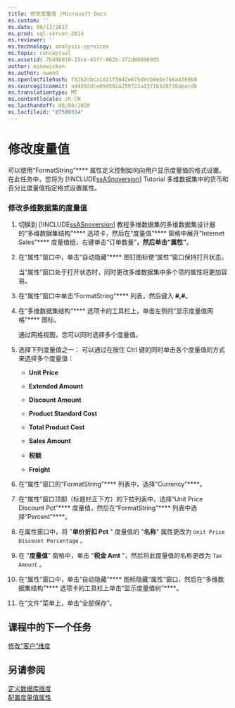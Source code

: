 ```yaml
---
title: 修改度量值 |Microsoft Docs
ms.custom: ''
ms.date: 06/13/2017
ms.prod: sql-server-2014
ms.reviewer: ''
ms.technology: analysis-services
ms.topic: conceptual
ms.assetid: 7bd48810-15ce-45ff-862b-372d08606995
author: minewiskan
ms.author: owend
ms.openlocfilehash: fd352cbca1d21f5842e075d9cb8e5e766aa369b0
ms.sourcegitcommit: ad4d92dce894592a259721a1571b1d8736abacdb
ms.translationtype: MT
ms.contentlocale: zh-CN
ms.lasthandoff: 08/04/2020
ms.locfileid: "87589334"
---
```

# <a name="modifying-measures"></a>修改度量值
  可以使用“FormatString”**** 属性定义控制如何向用户显示度量值的格式设置。 在此任务中，您将为 [!INCLUDE[ssASnoversion](../includes/ssasnoversion-md.md)] Tutorial 多维数据集中的货币和百分比度量值指定格式设置属性。  
  
### <a name="to-modify-the-measures-of-the-cube"></a>修改多维数据集的度量值  
  
1.  切换到 [!INCLUDE[ssASnoversion](../includes/ssasnoversion-md.md)] 教程多维数据集的多维数据集设计器的“多维数据集结构”**** 选项卡，然后在“度量值”**** 窗格中展开“Internet Sales”**** 度量值组，右键单击“订单数量”****，然后单击“属性”****。  
  
2.  在“属性”窗口中，单击“自动隐藏”**** 图钉图标使“属性”窗口保持打开状态。  
  
     当“属性”窗口处于打开状态时，同时更改多维数据集中多个项的属性将更加容易。  
  
3.  在“属性”窗口中单击“FormatString”**** 列表，然后键入 **#,#**。  
  
4.  在“多维数据集结构”**** 选项卡的工具栏上，单击左侧的“显示度量值网格”**** 图标。  
  
     通过网格视图，您可以同时选择多个度量值。  
  
5.  选择下列度量值之一： 可以通过在按住 Ctrl 键的同时单击各个度量值的方式来选择多个度量值：  
  
    -   **Unit Price**  
  
    -   **Extended Amount**  
  
    -   **Discount Amount**  
  
    -   **Product Standard Cost**  
  
    -   **Total Product Cost**  
  
    -   **Sales Amount**  
  
    -   **税额**  
  
    -   **Freight**  
  
6.  在“属性”窗口的“FormatString”**** 列表中，选择“Currency”****。  
  
7.  在“属性”窗口顶部（标题栏正下方）的下拉列表中，选择“Unit Price Discount Pct”**** 度量值，然后在“FormatString”**** 列表中选择“Percent”****。  
  
8.  在属性窗口中，将 "**单价折扣 Pct** " 度量值的 "**名称**" 属性更改为 `Unit Price Discount Percentage` 。  
  
9. 在 "**度量值**" 窗格中，单击 "**税金 Amt** "，然后将此度量值的名称更改为 `Tax Amount` 。  
  
10. 在“属性”窗口中，单击“自动隐藏”**** 图标隐藏“属性”窗口，然后在“多维数据集结构”**** 选项卡的工具栏上单击“显示度量值树”****。  
  
11. 在“文件”菜单上，单击“全部保存”。  
  
## <a name="next-task-in-lesson"></a>课程中的下一个任务  
 [修改“客户”维度](lesson-3-2-modifying-the-customer-dimension.md)  
  
## <a name="see-also"></a>另请参阅  
 [定义数据库维度](multidimensional-models/define-database-dimensions.md)   
 [配置度量值属性](multidimensional-models/configure-measure-properties.md)  
  
  
